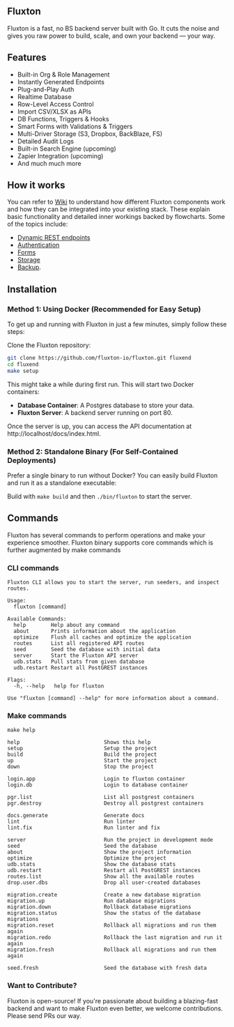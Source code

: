 ## Fluxton
Fluxton is a fast, no BS backend server built with Go. It cuts the noise and gives you raw power to build, scale, and own your backend — your way.

## Features
- Built-in Org & Role Management
- Instantly Generated Endpoints
- Plug-and-Play Auth
- Realtime Database
- Row-Level Access Control
- Import CSV/XLSX as APIs
- DB Functions, Triggers & Hooks
- Smart Forms with Validations & Triggers
- Multi-Driver Storage (S3, Dropbox, BackBlaze, FS)
- Detailed Audit Logs
- Built-in Search Engine (upcoming)
- Zapier Integration (upcoming)
- And much much more

## How it works
You can refer to [Wiki](https://github.com/fluxton-io/fluxton/wiki) to understand how different Fluxton components work and how they can be integrated into your existing stack. These explain basic functionality and detailed inner workings backed by flowcharts. Some of the topics include:
- [Dynamic REST endpoints](https://github.com/fluxton-io/fluxton/wiki/Dynamic-REST-Endpoints)
- [Authentication](https://github.com/fluxton-io/fluxton/wiki/Authentication)
- [Forms](https://github.com/fluxton-io/fluxton/wiki/Forms)
- [Storage](https://github.com/fluxton-io/fluxton/wiki/Storage)
- [Backup](https://github.com/fluxton-io/fluxton/wiki/Backups).

## Installation

### Method 1: Using Docker (Recommended for Easy Setup)
To get up and running with Fluxton in just a few minutes, simply follow these steps:

Clone the Fluxton repository:
```bash
git clone https://github.com/fluxton-io/fluxton.git fluxend
cd fluxend
make setup
   ```
This might take a while during first run. This will start two Docker containers:

- **Database Container**: A Postgres database to store your data.
- **Fluxton Server**: A backend server running on port 80.

Once the server is up, you can access the API documentation at http://localhost/docs/index.html.

### Method 2: Standalone Binary (For Self-Contained Deployments)
Prefer a single binary to run without Docker? You can easily build Fluxton and run it as a standalone executable:

Build with `make build` and then `./bin/fluxton` to start the server.

## Commands
Fluxton has several commands to perform operations and make your experience smoother. Fluxton binary supports core commands which is further augmented by make commands

### CLI commands
```
Fluxton CLI allows you to start the server, run seeders, and inspect routes.

Usage:
  fluxton [command]

Available Commands:
  help        Help about any command
  about       Prints information about the application
  optimize    Flush all caches and optimize the application
  routes      List all registered API routes
  seed        Seed the database with initial data
  server      Start the Fluxton API server
  udb.stats   Pull stats from given database
  udb.restart Restart all PostGREST instances

Flags:
  -h, --help   help for fluxton

Use "fluxton [command] --help" for more information about a command.
```

### Make commands
```
make help

help                           Shows this help
setup                          Setup the project
build                          Build the project
up                             Start the project
down                           Stop the project

login.app                      Login to fluxton container
login.db                       Login to database container

pgr.list                       List all postgrest containers
pgr.destroy                    Destroy all postgrest containers

docs.generate                  Generate docs
lint                           Run linter
lint.fix                       Run linter and fix

server                         Run the project in development mode
seed                           Seed the database
about                          Show the project information
optimize                       Optimize the project
udb.stats                      Show the database stats
udb.restart                    Restart all PostGREST instances
routes.list                    Show all the available routes
drop.user.dbs                  Drop all user-created databases

migration.create               Create a new database migration
migration.up                   Run database migrations
migration.down                 Rollback database migrations
migration.status               Show the status of the database migrations
migration.reset                Rollback all migrations and run them again
migration.redo                 Rollback the last migration and run it again
migration.fresh                Rollback all migrations and run them again

seed.fresh                     Seed the database with fresh data
```

### Want to Contribute?
Fluxton is open-source! If you're passionate about building a blazing-fast backend and want to make Fluxton even better, we welcome contributions. Please send PRs our way.

